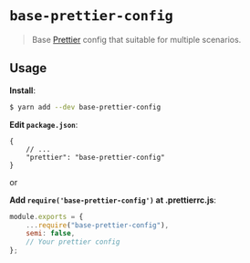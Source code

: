 # `base-prettier-config`

> Base [Prettier](https://prettier.io) config that suitable for multiple scenarios.

## Usage

**Install**:

```bash
$ yarn add --dev base-prettier-config
```

**Edit `package.json`**:

```jsonc
{
	// ...
	"prettier": "base-prettier-config"
}
```

or

**Add `require('base-prettier-config')` at .prettierrc.js**:

```javascript
module.exports = {
	...require("base-prettier-config"),
	semi: false,
	// Your prettier config
};
```
